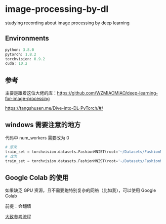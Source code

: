 # image-processing-by-dl
studying recording about image processing by deep learning

## Environments

```python
python: 3.8.0
pytorch: 1.8.2
torchvision: 0.9.2
cuda: 10.2
```

## 参考

主要是跟着这位大佬的库：https://github.com/WZMIAOMIAO/deep-learning-for-image-processing

https://tangshusen.me/Dive-into-DL-PyTorch/#/

## windows 需要注意的地方

代码中 num_workers 需要改为 0

```python
# 原来
train_set = torchvision.datasets.FashionMNIST(root='~/Datasets/FashionMNIST', train=True, download=True, transform=transform, num_workers=4)
# 改为
train_set = torchvision.datasets.FashionMNIST(root='~/Datasets/FashionMNIST', train=True, download=True, transform=transform, num_workers=0)
```

## Google Colab 的使用

如果缺乏 GPU 资源，且不需要跑特别复杂的网络（比如我），可以使用 Google Colab

前提：会翻墙

[大致参考流程](https://github.com/hucorz/image-processing-by-dl/blob/main/others/google_colab_example.ipynb)

